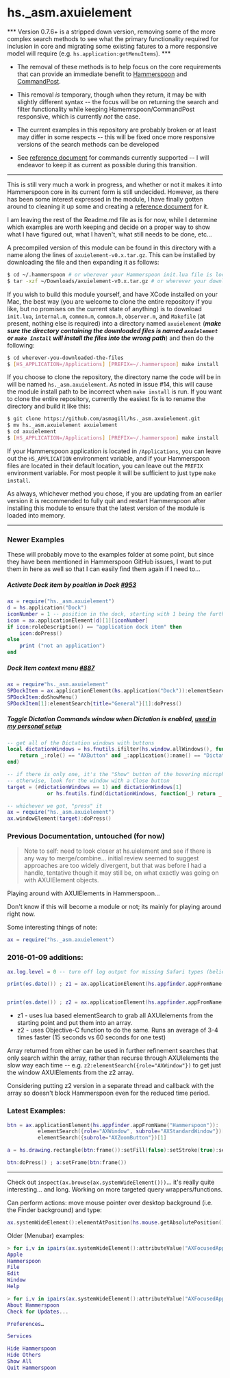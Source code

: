 hs._asm.axuielement
===================

*** Version 0.7.6+ is a stripped down version, removing some of the more complex search methods to see what the primary functionality required for inclusion in core and migrating some existing fatures to a more responsive model will require (e.g. `hs.application:getMenuItems`). ***

* The removal of these methods is to help focus on the core requirements that can provide an immediate benefit to [Hammerspoon](https://github.com/Hammerspoon/hammerspoon) and [CommandPost](https://github.com/CommandPost/CommandPost).

* This removal *is* temporary, though when they return, it may be with slightly different syntax -- the focus will be on returning the search and filter functionality while keeping Hamemrspoon/CommandPost responsive, which is currently *not* the case.

* The current examples in this repository are probably broken or at least may differ in some respects -- this will be fixed once more responsive versions of the search methods can be developed

* See [reference document](Reference.md) for commands currently supported -- I will endeavor to keep it as current as possible during this transition.

- - -

This is still very much a work in progress, and whether or not it makes it into Hammerspoon core in its current form is still undecided.  However, as there has been some interest expressed in the module, I have finally gotten around to cleaning it up some and creating a [reference document](Reference.md) for it.

I am leaving the rest of the Readme.md file as is for now, while I determine which examples are worth keeping and decide on a proper way to show what I have figured out, what I haven't, what still needs to be done, etc...

A precompiled version of this module can be found in this directory with a name along the lines of `axuielement-v0.x.tar.gz`. This can be installed by downloading the file and then expanding it as follows:

~~~sh
$ cd ~/.hammerspoon # or wherever your Hammerspoon init.lua file is located
$ tar -xzf ~/Downloads/axuielement-v0.x.tar.gz # or wherever your downloads are located
~~~

If you wish to build this module yourself, and have XCode installed on your Mac, the best way (you are welcome to clone the entire repository if you like, but no promises on the current state of anything) is to download `init.lua`, `internal.m`, `common.m`, `common.h`, `observer.m`, and `Makefile` (at present, nothing else is required) into a directory named `axuielement` (***make sure the directory containing the downloaded files is named `axuielement` or `make install` will install the files into the wrong path***) and then do the following:

~~~sh
$ cd wherever-you-downloaded-the-files
$ [HS_APPLICATION=/Applications] [PREFIX=~/.hammerspoon] make install
~~~

If you choose to clone the repository, the directory name the code will be in will be named `hs._asm.axuielement`. As noted in issue #14, this will cause the module install path to be incorrect when `make install` is run. If you want to clone the entire repository, currently the easiest fix is to rename the directory and build it like this:

~~~sh
$ git clone https://github.com/asmagill/hs._asm.axuielement.git
$ mv hs._asm.axuielement axuielement
$ cd axuielement
$ [HS_APPLICATION=/Applications] [PREFIX=~/.hammerspoon] make install
~~~

If your Hammerspoon application is located in `/Applications`, you can leave out the `HS_APPLICATION` environment variable, and if your Hammerspoon files are located in their default location, you can leave out the `PREFIX` environment variable.  For most people it will be sufficient to just type `make install`.

As always, whichever method you chose, if you are updating from an earlier version it is recommended to fully quit and restart Hammerspoon after installing this module to ensure that the latest version of the module is loaded into memory.

- - -

### Newer Examples

These will probably move to the examples folder at some point, but since they have been mentioned in Hammerspoon GitHub issues, I want to put them in here as well so that I can easily find them again if I need to...

##### Activate Dock item by position in Dock [#953](https://github.com/Hammerspoon/hammerspoon/issues/953)
~~~lua
ax = require("hs._asm.axuielement")
d = hs.application("Dock")
iconNumber = 1 -- position in the dock, starting with 1 being the furthest left item
icon = ax.applicationElement(d)[1][iconNumber]
if icon:roleDescription() == "application dock item" then
    icon:doPress()
else
    print ("not an application")
end
~~~

##### Dock Item context menu [#887](https://github.com/Hammerspoon/hammerspoon/issues/887)
~~~lua
ax = require"hs._asm.axuielement"
SPDockItem = ax.applicationElement(hs.application("Dock")):elementSearch{title="System Preferences"}[1]
SPDockItem:doShowMenu()
SPDockItem[1]:elementSearch{title="General"}[1]:doPress()
~~~

##### Toggle Dictation Commands window when Dictation is enabled, [used in my personal setup](https://github.com/asmagill/hammerspoon-config/blob/master/utils/speech.lua#L161)
~~~lua
-- get all of the Dictation windows with buttons
local dictationWindows = hs.fnutils.ifilter(hs.window.allWindows(), function(_)
    return _:role() == "AXButton" and _:application():name() == "Dictation"
end)

-- if there is only one, it's the "Show" button of the hovering microphone
-- otherwise, look for the window with a Close button
target = (#dictationWindows == 1) and dictationWindows[1]
             or hs.fnutils.find(dictationWindows, function(_) return _:subrole() == "AXCloseButton" end)

-- whichever we got, "press" it
ax = require("hs._asm.axuielement")
ax.windowElement(target):doPress()
~~~

### Previous Documentation, untouched (for now)

> Note to self: need to look closer at hs.uielement and see if there is any way to merge/combine... initial review seemed to suggest approaches are too widely divergent, but that was before I had a handle, tentative though it may still be, on what exactly was going on with AXUIElement objects.

Playing around with AXUIElements in Hammerspoon...

Don't know if this will become a module or not; its mainly for playing around right now.

Some interesting things of note:

~~~lua
ax = require("hs._asm.axuielement")
~~~

### 2016-01-09 additions:

~~~lua
ax.log.level = 0 -- turn off log output for missing Safari types (believed to be AXTextMarkerRef, and AXTextMarkerRangeRef, but they are private as far as I can determine so far, so... no joy for now.)

print(os.date()) ; z1 = ax.applicationElement(hs.appfinder.appFromName("Safari")):elementSearch({}) ; print(os.date(), #z1)


print(os.date()) ; z2 = ax.applicationElement(hs.appfinder.appFromName("Safari")):getAllChildElements() ; print(os.date(), #z2)
~~~

* z1 - uses lua based elementSearch to grab all AXUIelements from the starting point and put them into an array.
* z2 - uses Objective-C function to do the same.  Runs an average of 3-4 times faster (15 seconds vs 60 seconds for one test)

Array returned from either can be used in further refinement searches that only search within the array, rather than recurse through AXUIelements the slow way each time -- e.g. `z2:elementSearch({role="AXWindow"})` to get just the window AXUIElements from the z2 array.

Considering putting z2 version in a separate thread and callback with the array so doesn't block Hammerspoon even for the reduced time period.

### Latest Examples:

~~~lua
btn = ax.applicationElement(hs.appfinder.appFromName("Hammerspoon")):
          elementSearch({role="AXWindow", subrole="AXStandardWindow"})[1]:
          elementSearch({subrole="AXZoomButton"})[1]

a = hs.drawing.rectangle(btn:frame()):setFill(false):setStroke(true):setStrokeColor{red=1}:show()

btn:doPress() ; a:setFrame(btn:frame())
~~~


_ _ _

Check out `inspect(ax.browse(ax.systemWideElement()))`... it's really quite interesting... and long.  Working on more targeted query wrappers/functions.

Can perform actions: move mouse pointer over desktop background (i.e. the Finder background) and type:

~~~lua
ax.systemWideElement():elementAtPosition(hs.mouse.getAbsolutePosition()):performAction("AXShowMenu")
~~~

Older (Menubar) examples:

~~~lua
> for i,v in ipairs(ax.systemWideElement():attributeValue("AXFocusedApplication"):attributeValue("AXMenuBar"):attributeValue("AXChildren")) do print(v:attributeValue("AXTitle")) end
Apple
Hammerspoon
File
Edit
Window
Help

> for i,v in ipairs(ax.systemWideElement():attributeValue("AXFocusedApplication"):attributeValue("AXMenuBar"):attributeValue("AXChildren")[2]:attributeValue("AXChildren")[1]:attributeValue("AXChildren")) do print(v:attributeValue("AXTitle")) end
About Hammerspoon
Check for Updates...

Preferences…

Services

Hide Hammerspoon
Hide Others
Show All
Quit Hammerspoon
~~~
